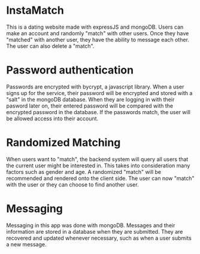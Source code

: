 # InstaMatch 
This is a dating website made with expressJS and mongoDB. Users can make an account and randomly "match" with other users. Once they have "matched" with another user, they have the ability to message each other. The user can also delete a "match". 

# Password authentication 
Passwords are encrypted with bycrypt, a javascript library. When a user signs up for the service, their password will be encrypted and stored with a "salt" in the mongoDB database. When they are logging in with their pasword later on, their entered password will be compared with the encrypted password in the database. If the passwords match, the user will be allowed access into their account. 

# Randomized Matching 
When users want to "match", the backend system will query all users that the current user might be interested in. This takes into consideration many factors such as gender and age. A randomized "match" will be recommended and rendered onto the client side. The user can now "match" with the user or they can choose to find another user. 

# Messaging 
Messaging in this app was done with mongoDB. Messages and their information are stored in a database when they are submitted. They are recovered and updated whenever necessary, such as when a user submits a new message.
